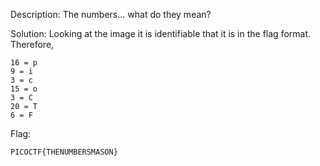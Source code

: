 Description: The numbers... what do they mean?

Solution:
Looking at the image it is identifiable that it is in the flag format. Therefore,
```
16 = p
9 = i
3 = c
15 = o
3 = C
20 = T
6 = F
```

Flag: 
```
PICOCTF{THENUMBERSMASON}
```